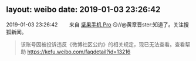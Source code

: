 layout: weibo
date: 2019-01-03 23:26:42
---
<meta name="referrer" content="no-referrer" />

2019-01-03 23:26:42  &nbsp;&nbsp;&nbsp;&nbsp;&nbsp;&nbsp; 来自 <a href="http://app.weibo.com/t/feed/Z4AgP" rel="nofollow">坚果手机 Pro</a>
😏//@黄章晋ster:知道了。关注搜狐新闻。
>  该账号因被投诉违反《微博社区公约》的相关规定，现已无法查看。查看帮助 https://kefu.weibo.com/faqdetail?id=13216
